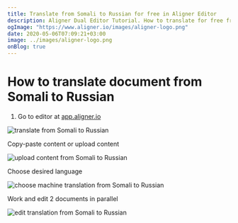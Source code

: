 ```yaml
---
title: Translate from Somali to Russian for free in Aligner Editor
description: Aligner Dual Editor Tutorial. How to translate for free from Somali to Russian. Aligner is multilingual document management platform. 
ogImage: "https://www.aligner.io/images/aligner-logo.png"
date: 2020-05-06T07:09:21+03:00
image: ../images/aligner-logo.png
onBlog: true
---
```


# How to translate document from Somali to Russian

1. Go to editor at [app.aligner.io](https://app.aligner.io "Aligner App web page")

![translate from Somali to Russian](../aligner-blank-editor.png "translate from Somali to Russian")

Copy-paste content or upload content

![upload content from Somali to Russian](../aligner-uploaded-document.png "upload content from Somali to Russian")

Choose desired language

![choose machine translation from Somali to Russian](../aligner-language-dropdown.png "choose machine translation from Somali to Russian")

Work and edit 2 documents in parallel

![edit translation from Somali to Russian](../aligner-double-sitded-editor.png "edit translation from Somali to Russian")

